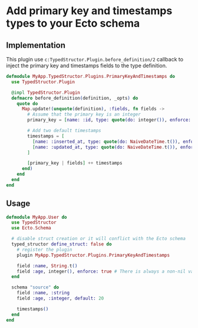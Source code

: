 # Add primary key and timestamps types to your Ecto schema


## Implementation

This plugin use `c:TypedStructor.Plugin.before_definition/2` callback to
inject the primary key and timestamps fields to the type definition.

```elixir
defmodule MyApp.TypedStructor.Plugins.PrimaryKeyAndTimestamps do
  use TypedStructor.Plugin

  @impl TypedStructor.Plugin
  defmacro before_definition(definition, _opts) do
    quote do
      Map.update!(unquote(definition), :fields, fn fields ->
        # Assume that the primary key is an integer
        primary_key = [name: :id, type: quote(do: integer()), enforce: true]

        # Add two default timestamps
        timestamps = [
          [name: :inserted_at, type: quote(do: NaiveDateTime.t()), enforce: true],
          [name: :updated_at, type: quote(do: NaiveDateTime.t()), enforce: true]
        ]

        [primary_key | fields] ++ timestamps
      end)
    end
  end
end
```

## Usage

```elixir
defmodule MyApp.User do
  use TypedStructor
  use Ecto.Schema

  # disable struct creation or it will conflict with the Ecto schema
  typed_structor define_struct: false do
    # register the plugin
    plugin MyApp.TypedStructor.Plugins.PrimaryKeyAndTimestamps

    field :name, String.t()
    field :age, integer(), enforce: true # There is always a non-nil value
  end

  schema "source" do
    field :name, :string
    field :age, :integer, default: 20

    timestamps()
  end
end
```

